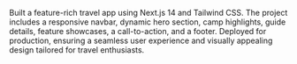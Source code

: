 Built a feature-rich travel app using Next.js 14 and Tailwind CSS. The project includes a responsive navbar, dynamic hero section, camp highlights, guide details, feature showcases, a call-to-action, and a footer. Deployed for production, ensuring a seamless user experience and visually appealing design tailored for travel enthusiasts.


